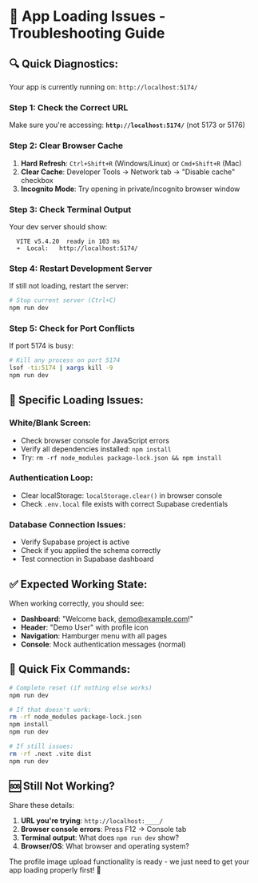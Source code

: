# 🚨 App Loading Issues - Troubleshooting Guide

## 🔍 **Quick Diagnostics:**

Your app is currently running on: `http://localhost:5174/`

### **Step 1: Check the Correct URL**
Make sure you're accessing: **`http://localhost:5174/`** (not 5173 or 5176)

### **Step 2: Clear Browser Cache**
1. **Hard Refresh**: `Ctrl+Shift+R` (Windows/Linux) or `Cmd+Shift+R` (Mac)
2. **Clear Cache**: Developer Tools → Network tab → "Disable cache" checkbox
3. **Incognito Mode**: Try opening in private/incognito browser window

### **Step 3: Check Terminal Output**
Your dev server should show:
```
  VITE v5.4.20  ready in 103 ms
  ➜  Local:   http://localhost:5174/
```

### **Step 4: Restart Development Server**
If still not loading, restart the server:

```bash
# Stop current server (Ctrl+C)
npm run dev
```

### **Step 5: Check for Port Conflicts**
If port 5174 is busy:
```bash
# Kill any process on port 5174
lsof -ti:5174 | xargs kill -9
npm run dev
```

## 🐛 **Specific Loading Issues:**

### **White/Blank Screen:**
- Check browser console for JavaScript errors
- Verify all dependencies installed: `npm install`
- Try: `rm -rf node_modules package-lock.json && npm install`

### **Authentication Loop:**
- Clear localStorage: `localStorage.clear()` in browser console
- Check `.env.local` file exists with correct Supabase credentials

### **Database Connection Issues:**
- Verify Supabase project is active
- Check if you applied the schema correctly
- Test connection in Supabase dashboard

## ✅ **Expected Working State:**

When working correctly, you should see:
- **Dashboard**: "Welcome back, demo@example.com!"
- **Header**: "Demo User" with profile icon
- **Navigation**: Hamburger menu with all pages
- **Console**: Mock authentication messages (normal)

## 🚀 **Quick Fix Commands:**

```bash
# Complete reset (if nothing else works)
npm run dev

# If that doesn't work:
rm -rf node_modules package-lock.json
npm install
npm run dev

# If still issues:
rm -rf .next .vite dist
npm run dev
```

## 🆘 **Still Not Working?**

Share these details:
1. **URL you're trying**: `http://localhost:____/`
2. **Browser console errors**: Press F12 → Console tab
3. **Terminal output**: What does `npm run dev` show?
4. **Browser/OS**: What browser and operating system?

The profile image upload functionality is ready - we just need to get your app loading properly first! 🎯
